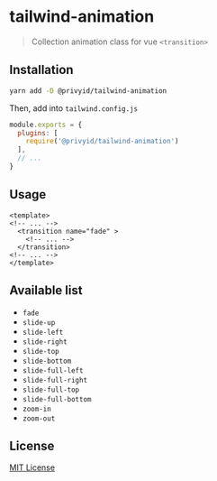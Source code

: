 # tailwind-animation

> Collection animation class for vue `<transition>`

## Installation

```sh
yarn add -D @privyid/tailwind-animation
```

Then, add into `tailwind.config.js`

```js
module.exports = {
  plugins: [
    require('@privyid/tailwind-animation')
  ],
  // ...
}
```

## Usage

```vue
<template>
<!-- ... -->
  <transition name="fade" >
    <!-- ... -->
  </transition>
<!-- ... -->
</template>
```

## Available list

- `fade`
- `slide-up`
- `slide-left`
- `slide-right`
- `slide-top`
- `slide-bottom`
- `slide-full-left`
- `slide-full-right`
- `slide-full-top`
- `slide-full-bottom`
- `zoom-in`
- `zoom-out`

## License

[MIT License](/LICENSE)
